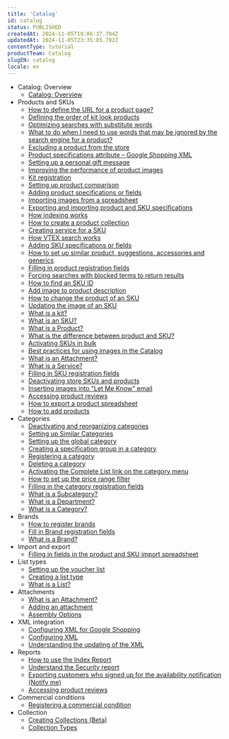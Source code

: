 ```yaml
---
title: 'Catalog'
id: catalog
status: PUBLISHED
createdAt: 2024-11-05T19:06:37.704Z
updatedAt: 2024-11-05T23:35:05.792Z
contentType: tutorial
productTeam: Catalog
slugEN: catalog
locale: en
---
```


- Catalog: Overview
    - [Catalog: Overview](/en/docs/tutorials/catalog-overview)
- Products and SKUs
    - [How to define the URL for a product page?](/en/docs/tutorials/how-to-define-the-url-for-a-product-page)
    - [Defining the order of kit look products](/en/docs/tutorials/how-to-define-the-order-of-lookkit)
    - [Optimizing searches with substitute words ](/en/docs/tutorials/how-to-optimize-searches-with-substitute-words)
    - [What to do when I need to use words that may be ignored by the search engine for a product?](/en/docs/tutorials/what-to-do-when-i-need-to-use-for-a-product-words-that-may-be-ignored-by)
    - [Excluding a product from the store](/en/docs/tutorials/excluding-a-product-from-the-store)
    - [Product specifications attribute – Google Shopping XML](/en/docs/tutorials/product-specifications-attribute-googleshopping-xml)
    - [Setting up a personal gift message](/en/docs/tutorials/setting-up-a-personal-gift-message)
    - [Improving the performance of product images](/en/docs/tutorials/improving-the-performance-of-product-images)
    - [Kit registration](/en/docs/tutorials/kit-registration)
    - [Setting up product comparison](/en/docs/tutorials/setting-up-product-comparison)
    - [Adding product specifications or fields](/en/docs/tutorials/adding-specifications-or-product-fields)
    - [Importing images from a spreadsheet](/en/docs/tutorials/importing-images-from-a-spreadsheet)
    - [Exporting and importing product and SKU specifications](/en/docs/tutorials/exporting-and-importing-product-and-sku-specifications)
    - [How indexing works](/en/docs/tutorials/understanding-how-indexation-works)
    - [How to create a product collection](/en/docs/tutorials/creating-a-product-collection)
    - [Creating service for a SKU](/en/docs/tutorials/creating-service-for-a-sku)
    - [How VTEX search works](/en/docs/tutorials/how-does-vtex-search-work)
    - [Adding SKU specifications or fields](/en/docs/tutorials/adding-sku-specifications-or-fields)
    - [How to set up similar product, suggestions, accessories and generics](/en/docs/tutorials/setting-up-a-similar-product-suggestions-accessories-and-generics)
    - [Filling in product registration fields](/en/docs/tutorials/product-registration-fields)
    - [Forcing searches with blocked terms to return results](/en/docs/tutorials/forcing-searches-with-blocked-terms-to-return-results)
    - [How to find an SKU ID](/en/docs/tutorials/how-to-find-an-sku-id)
    - [Add image to product description](/en/docs/tutorials/add-image-to-product-description)
    - [How to change the product of an SKU](/en/docs/tutorials/how-to-change-the-product-of-an-sku)
    - [Updating the image of an SKU](/en/docs/tutorials/how-to-update-the-image-of-an-sku)
    - [What is a kit?](/en/docs/tutorials/what-is-a-kit)
    - [What is an SKU?](/en/docs/tutorials/what-is-an-sku)
    - [What is a Product?](/en/docs/tutorials/what-is-a-product)
    - [What is the difference between product and SKU?](/en/docs/tutorials/what-is-the-difference-between-product-and-sku)
    - [Activating SKUs in bulk](/en/docs/tutorials/activating-skus-in-bulk)
    - [Best practices for using images in the Catalog](/en/docs/tutorials/best-practices-for-using-images-in-the-catalog)
    - [What is an Attachment?](/en/docs/tutorials/what-is-an-attachment)
    - [What is a Service?](/en/docs/tutorials/what-is-a-service)
    - [Filling in SKU registration fields](/en/docs/tutorials/sku-registration-fields)
    - [Deactivating store SKUs and products](/en/docs/tutorials/deactivating-store-skus-and-products)
    - [Inserting images into "Let Me Know" email](/en/docs/tutorials/inserting-images-into-let-me-know-email)
    - [Accessing product reviews](/en/docs/tutorials/accessing-product-reviews)
    - [How to export a product spreadsheet](/en/docs/tutorials/how-to-export-a-product-spreadsheet)
    - [How to add products](/en/docs/tutorials/adding-products)
- Categories
    - [Deactivating and reorganizing categories](/en/docs/tutorials/deactivating-and-reorganizing-categories)
    - [Setting up Similar Categories](/en/docs/tutorials/setting-up-similar-categories)
    - [Setting up the global category](/en/docs/tutorials/setting-up-the-global-category)
    - [Creating a specification group in a category](/en/docs/tutorials/creating-a-specification-group-in-a-category)
    - [Registering a category](/en/docs/tutorials/registering-a-category)
    - [Deleting a category](/en/docs/tutorials/deleting-a-category)
    - [Activating the Complete List link on the category menu](/en/docs/tutorials/activating-the-complete-list-link-on-the-category-menu)
    - [How to set up the price range filter](/en/docs/tutorials/setting-up-the-price-range-filter)
    - [Filling in the category registration fields](/en/docs/tutorials/category-registration-fields)
    - [What is a Subcategory?](/en/docs/tutorials/what-is-a-subcategory)
    - [What is a Department?](/en/docs/tutorials/what-is-a-department)
    - [What is a Category?](/en/docs/tutorials/what-is-a-category)
- Brands
    - [How to register brands](/en/docs/tutorials/registering-brands)
    - [Fill in Brand registration fields](/en/docs/tutorials/brand-registration-fields)
    - [What is a Brand?](/en/docs/tutorials/what-is-a-brand)
- Import and export
    - [Filling in fields in the product and SKU import spreadsheet](/en/docs/tutorials/filling-in-fields-in-the-import-spreadsheet)
- List types
    - [Setting up the voucher list](/en/docs/tutorials/setting-up-the-voucher-list)
    - [Creating a list type](/en/docs/tutorials/creating-a-type-of-list)
    - [What is a List?](/en/docs/tutorials/what-is-a-list)
- Attachments
    - [What is an Attachment?](/en/docs/tutorials/what-is-an-attachment)
    - [Adding an attachment](/en/docs/tutorials/adding-an-attachment)
    - [Assembly Options](/en/docs/tutorials/assembly-options)
- XML integration
    - [Configuring XML for Google Shopping](/en/docs/tutorials/how-to-configure-xml-for-google-shopping)
    - [Configuring XML](/en/docs/tutorials/configuring-xml)
    - [Understanding the updating of the XML](/en/docs/tutorials/understanding-the-updating-of-the-xml)
- Reports
    - [How to use the Index Report](/en/docs/tutorials/how-to-use-the-index-report)
    - [Understand the Security report](/en/docs/tutorials/understanding-the-security-report)
    - [Exporting customers who signed up for the availability notification (Notify me)](/en/docs/tutorials/exporting-customers-who-signed-up-for-the-availability-notification-notify-me)
    - [Accessing product reviews](/en/docs/tutorials/accessing-product-reviews)
- Commercial conditions
    - [Registering a commercial condition](/en/docs/tutorials/registering-a-commercial-condition)
- Collection
    - [Creating Collections (Beta)](/en/docs/tutorials/creating-collections-beta)
    - [Collection Types](/en/docs/tutorials/collection-types)
